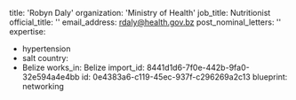 title: 'Robyn Daly'
organization: 'Ministry of Health'
job_title: Nutritionist
official_title: ''
email_address: rdaly@health.gov.bz
post_nominal_letters: ''
expertise:
  - hypertension
  - salt
country:
  - Belize
works_in: Belize
import_id: 8441d1d6-7f0e-442b-9fa0-32e594a4e4bb
id: 0e4383a6-c119-45ec-937f-c296269a2c13
blueprint: networking
